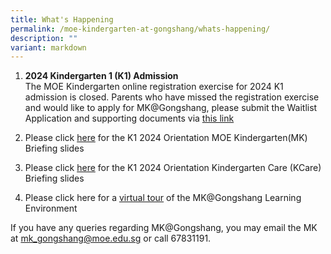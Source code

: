 ```yaml
---
title: What's Happening
permalink: /moe-kindergarten-at-gongshang/whats-happening/
description: ""
variant: markdown
---
```

1. **2024 Kindergarten 1 (K1) Admission** \
The MOE Kindergarten online registration exercise for 2024 K1 admission is closed. Parents who have missed the registration exercise and would like to apply for MK@Gongshang, please submit the Waitlist Application and supporting documents via 
[this link](https://go.gov.sg/waitlist-mkgongshang)


2.	Please click [here](https://go.gov.sg/k12024mk) for the K1 2024 Orientation MOE Kindergarten(MK) Briefing slides 

3. Please click [here](https://go.gov.sg/k12024kcare) for the K1 2024 Orientation Kindergarten Care (KCare) Briefing slides
  
2. Please click here for a [virtual tour](https://drive.google.com/file/d/1wwd0kMW85encZ314kDUd2KjnRgsebf29/view?usp=sharing) of the MK@Gongshang Learning Environment  
  

If you have any queries regarding MK@Gongshang, you may email the MK at [mk_gongshang@moe.edu.sg](mailto:mk_gongshang@moe.edu.sg) or  call 67831191.